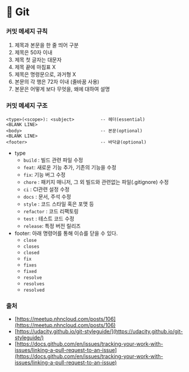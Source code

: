 # 💬 Git

### 커밋 메세지 규칙

1. 제목과 본문을 한 줄 띄어 구분
2. 제목은 50자 이내
3. 제목 첫 글자는 대문자
4. 제목 끝에 마침표 X
5. 제목은 명령문으로, 과거형 X
6. 본문의 각 행은 72자 이내 (줄바꿈 사용)
7. 본문은 어떻게 보다 무엇을, 왜에 대하여 설명

### 커밋 메세지 구조

```
<type>(<scope>): <subject>          -- 헤더(essential)
<BLANK LINE>
<body>                              -- 본문(optional)
<BLANK LINE>
<footer>                            -- 바닥글(optional)
```

* type
  * `build` : 빌드 관련 파일 수정
  * `feat`: 새로운 기능 추가, 기존의 기능을 수정
  * `fix`: 기능 버그 수정
  * `chore` : 패키지 매니저, 그 외 빌드와 관련없는 파일(.gitignore) 수정
  * `ci` : CI관련 설정 수정
  * `docs` : 문서, 주석 수정
  * `style` : 코드 스타일 혹은 포맷 등
  * `refactor` : 코드 리팩토링
  * `test` : 테스트 코드 수정
  * `release`: 특정 버전 릴리즈
* footer: 아래 명령어를 통해 이슈를 닫을 수 있다.
  * `close`
  * `closes`
  * `closed`
  * `fix`
  * `fixes`
  * `fixed`
  * `resolve`
  * `resolves`
  * `resolved`

### 출처

* [https://meetup.nhncloud.com/posts/106](https://meetup.nhncloud.com/posts/106)
* [https://udacity.github.io/git-styleguide/](https://udacity.github.io/git-styleguide/)
* [https://docs.github.com/en/issues/tracking-your-work-with-issues/linking-a-pull-request-to-an-issue](https://docs.github.com/en/issues/tracking-your-work-with-issues/linking-a-pull-request-to-an-issue)
